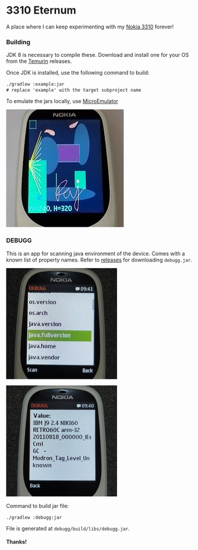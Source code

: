 3310 Eternum
===

A place where I can keep experimenting with my 
[Nokia 3310](https://lpcwiki.miraheze.org/wiki/Nokia_3310_(2017)) forever!

### Building

JDK 8 is necessary to compile these. Download and install one for your OS from the
[Temurin](https://adoptium.net/temurin/releases/?version=8&package=jdk) releases.

Once JDK is installed, use the following command to build:

```shell
./gradlew :example:jar
# replace 'example' with the target subproject name 
```

To emulate the jars locally, use [MicroEmulator](https://sourceforge.net/projects/microemulator/)

![real example](/env/example.jpg)

### DEBUGG

This is an app for scanning java environment of the device. Comes with a known list of property names.
Refer to [releases](https://github.com/praj-foss/3310-eternum/releases) for downloading `debugg.jar`.

![DEBUGG - Environment names](/env/debugg-envs.jpg)

![DEBUGG - Environment value](/env/debugg-value.jpg)

Command to build jar file:

```shell
./gradlew :debugg:jar 
```

File is generated at `debugg/build/libs/debugg.jar`.

#### Thanks!
